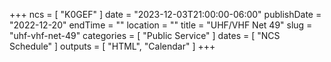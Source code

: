 +++
ncs = [ "K0GEF" ]
date = "2023-12-03T21:00:00-06:00"
publishDate = "2022-12-20"
endTime = ""
location = ""
title = "UHF/VHF Net 49"
slug = "uhf-vhf-net-49"
categories = [ "Public Service" ]
dates = [ "NCS Schedule" ]
outputs = [ "HTML", "Calendar" ]
+++
